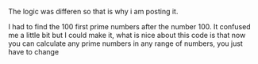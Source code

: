The logic was differen so that is why i am posting it.

I had to find the 100 first prime numbers after the number 100. 
It confused me a little bit but I could make it, what is nice about this code is that now you can calculate any prime numbers in any range of numbers, you just have to change
